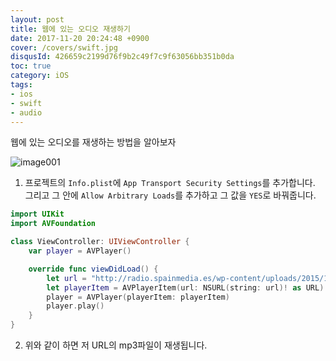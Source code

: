 ```yaml
---
layout: post
title: 웹에 있는 오디오 재생하기
date: 2017-11-20 20:24:48 +0900
cover: /covers/swift.jpg
disqusId: 426659c2199d76f9b2c49f7c9f63056bb351b0da
toc: true
category: iOS
tags:
- ios
- swift
- audio
---
```


웹에 있는 오디오를 재생하는 방법을 알아보자

<!-- more -->

![image001](001.jpg)

1. 프로젝트의 `Info.plist`에 `App Transport Security Settings`를 추가합니다. 그리고 그 안에 `Allow Arbitrary Loads`를 추가하고 그 값을 `YES`로 바꿔줍니다.

```swift
import UIKit
import AVFoundation

class ViewController: UIViewController {
    var player = AVPlayer()

    override func viewDidLoad() {
        let url = "http://radio.spainmedia.es/wp-content/uploads/2015/12/tailtoddle_lo4.mp3"
        let playerItem = AVPlayerItem(url: NSURL(string: url)! as URL)
        player = AVPlayer(playerItem: playerItem)
        player.play()
    }
}
```

2. 위와 같이 하면 저 URL의 mp3파일이 재생됩니다.
